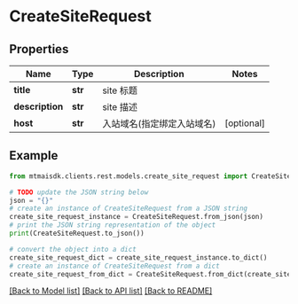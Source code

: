 # CreateSiteRequest


## Properties

Name | Type | Description | Notes
------------ | ------------- | ------------- | -------------
**title** | **str** | site 标题 | 
**description** | **str** | site 描述 | 
**host** | **str** | 入站域名(指定绑定入站域名) | [optional] 

## Example

```python
from mtmaisdk.clients.rest.models.create_site_request import CreateSiteRequest

# TODO update the JSON string below
json = "{}"
# create an instance of CreateSiteRequest from a JSON string
create_site_request_instance = CreateSiteRequest.from_json(json)
# print the JSON string representation of the object
print(CreateSiteRequest.to_json())

# convert the object into a dict
create_site_request_dict = create_site_request_instance.to_dict()
# create an instance of CreateSiteRequest from a dict
create_site_request_from_dict = CreateSiteRequest.from_dict(create_site_request_dict)
```
[[Back to Model list]](../README.md#documentation-for-models) [[Back to API list]](../README.md#documentation-for-api-endpoints) [[Back to README]](../README.md)


